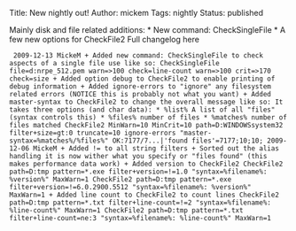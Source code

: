 Title: New nightly out!
Author: mickem
Tags: nightly
Status: published

Mainly disk and file related additions: \* New command: CheckSingleFile
\* A few new options for CheckFile2 Full changelog here

     2009-12-13 MickeM + Added new command: CheckSingleFile to check aspects of a single file use like so: CheckSingleFile file=d:nrpe_512.pem warn=>100 check=line-count warn=>100 crit=>170 check=size + Added option debug to CheckFile2 to enable printing of debug information + Added ignore-errors to "ignore" any filesystem related errors (NOTICE this is probably not what you want) + Added master-syntax to CheckFile2 to change the overall message like so: It takes three options (and char data): * %list% A list of all "files" (syntax controls this) * %files% number of files * %matches% number of files matched CheckFile2 MinWarn=10 MinCrit=10 path=D:WINDOWSsystem32 filter+size=gt:0 truncate=10 ignore-errors "master-syntax=%matches%/%files%" OK:7177/7...|'found files'=7177;10;10; 2009-12-06 MickeM + Added != to all string filters + Sorted out the alias handling it is now wither what you specify or "files found" (this makes performance data work) + Added version to CheckFile2 CheckFile2 path=D:tmp pattern=*.exe filter+version=!=1.0 "syntax=%filename%: %version%" MaxWarn=1 CheckFile2 path=D:tmp pattern=*.exe filter+version=!=6.0.2900.5512 "syntax=%filename%: %version%" MaxWarn=1 + Added line count to CheckFile2 to count lines CheckFile2 path=D:tmp pattern=*.txt filter+line-count=!=2 "syntax=%filename%: %line-count%" MaxWarn=1 CheckFile2 path=D:tmp pattern=*.txt filter+line-count=ne:3 "syntax=%filename%: %line-count%" MaxWarn=1 
